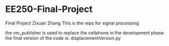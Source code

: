 # EE250-Final-Project
Final Project 
Zixuan Zhang
This is the repo for signal processing

the vm_publisher is used to replace the cellphone in the development phase
the final version of the code is: displacementVersion.py

